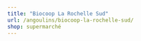 ```yaml
---
title: "Biocoop La Rochelle Sud"
url: /angoulins/biocoop-la-rochelle-sud/
shop: supermarché
---
```

